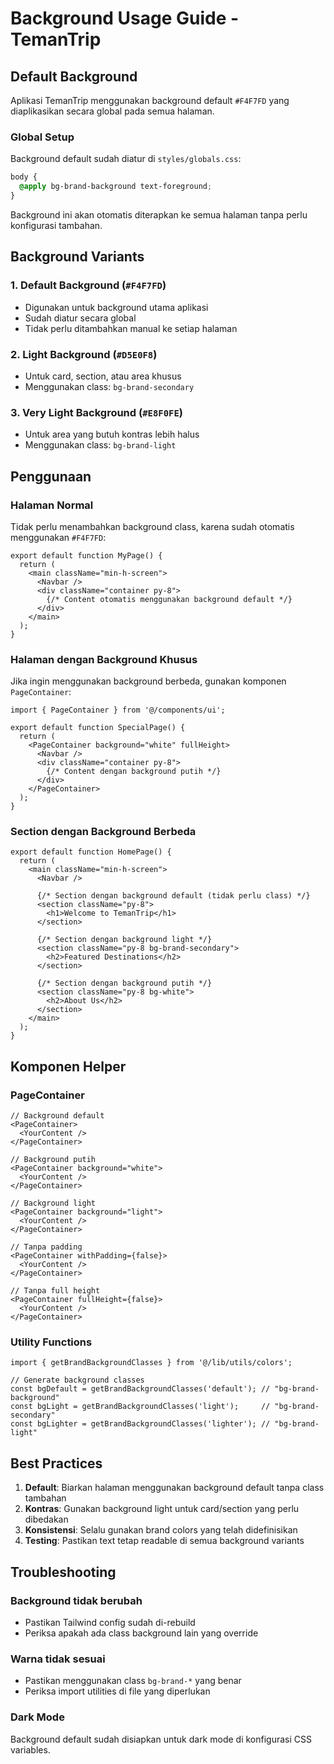 # Background Usage Guide - TemanTrip

## Default Background

Aplikasi TemanTrip menggunakan background default `#F4F7FD` yang diaplikasikan secara global pada semua halaman.

### Global Setup

Background default sudah diatur di `styles/globals.css`:

```css
body {
  @apply bg-brand-background text-foreground;
}
```

Background ini akan otomatis diterapkan ke semua halaman tanpa perlu konfigurasi tambahan.

## Background Variants

### 1. Default Background (`#F4F7FD`)
- Digunakan untuk background utama aplikasi
- Sudah diatur secara global
- Tidak perlu ditambahkan manual ke setiap halaman

### 2. Light Background (`#D5E0F8`)
- Untuk card, section, atau area khusus
- Menggunakan class: `bg-brand-secondary`

### 3. Very Light Background (`#E8F0FE`)
- Untuk area yang butuh kontras lebih halus
- Menggunakan class: `bg-brand-light`

## Penggunaan

### Halaman Normal
Tidak perlu menambahkan background class, karena sudah otomatis menggunakan `#F4F7FD`:

```tsx
export default function MyPage() {
  return (
    <main className="min-h-screen">
      <Navbar />
      <div className="container py-8">
        {/* Content otomatis menggunakan background default */}
      </div>
    </main>
  );
}
```

### Halaman dengan Background Khusus
Jika ingin menggunakan background berbeda, gunakan komponen `PageContainer`:

```tsx
import { PageContainer } from '@/components/ui';

export default function SpecialPage() {
  return (
    <PageContainer background="white" fullHeight>
      <Navbar />
      <div className="container py-8">
        {/* Content dengan background putih */}
      </div>
    </PageContainer>
  );
}
```

### Section dengan Background Berbeda
```tsx
export default function HomePage() {
  return (
    <main className="min-h-screen">
      <Navbar />
      
      {/* Section dengan background default (tidak perlu class) */}
      <section className="py-8">
        <h1>Welcome to TemanTrip</h1>
      </section>
      
      {/* Section dengan background light */}
      <section className="py-8 bg-brand-secondary">
        <h2>Featured Destinations</h2>
      </section>
      
      {/* Section dengan background putih */}
      <section className="py-8 bg-white">
        <h2>About Us</h2>
      </section>
    </main>
  );
}
```

## Komponen Helper

### PageContainer
```tsx
// Background default
<PageContainer>
  <YourContent />
</PageContainer>

// Background putih
<PageContainer background="white">
  <YourContent />
</PageContainer>

// Background light
<PageContainer background="light">
  <YourContent />
</PageContainer>

// Tanpa padding
<PageContainer withPadding={false}>
  <YourContent />
</PageContainer>

// Tanpa full height
<PageContainer fullHeight={false}>
  <YourContent />
</PageContainer>
```

### Utility Functions
```tsx
import { getBrandBackgroundClasses } from '@/lib/utils/colors';

// Generate background classes
const bgDefault = getBrandBackgroundClasses('default'); // "bg-brand-background"
const bgLight = getBrandBackgroundClasses('light');     // "bg-brand-secondary"
const bgLighter = getBrandBackgroundClasses('lighter'); // "bg-brand-light"
```

## Best Practices

1. **Default**: Biarkan halaman menggunakan background default tanpa class tambahan
2. **Kontras**: Gunakan background light untuk card/section yang perlu dibedakan
3. **Konsistensi**: Selalu gunakan brand colors yang telah didefinisikan
4. **Testing**: Pastikan text tetap readable di semua background variants

## Troubleshooting

### Background tidak berubah
- Pastikan Tailwind config sudah di-rebuild
- Periksa apakah ada class background lain yang override

### Warna tidak sesuai
- Pastikan menggunakan class `bg-brand-*` yang benar
- Periksa import utilities di file yang diperlukan

### Dark Mode
Background default sudah disiapkan untuk dark mode di konfigurasi CSS variables. 